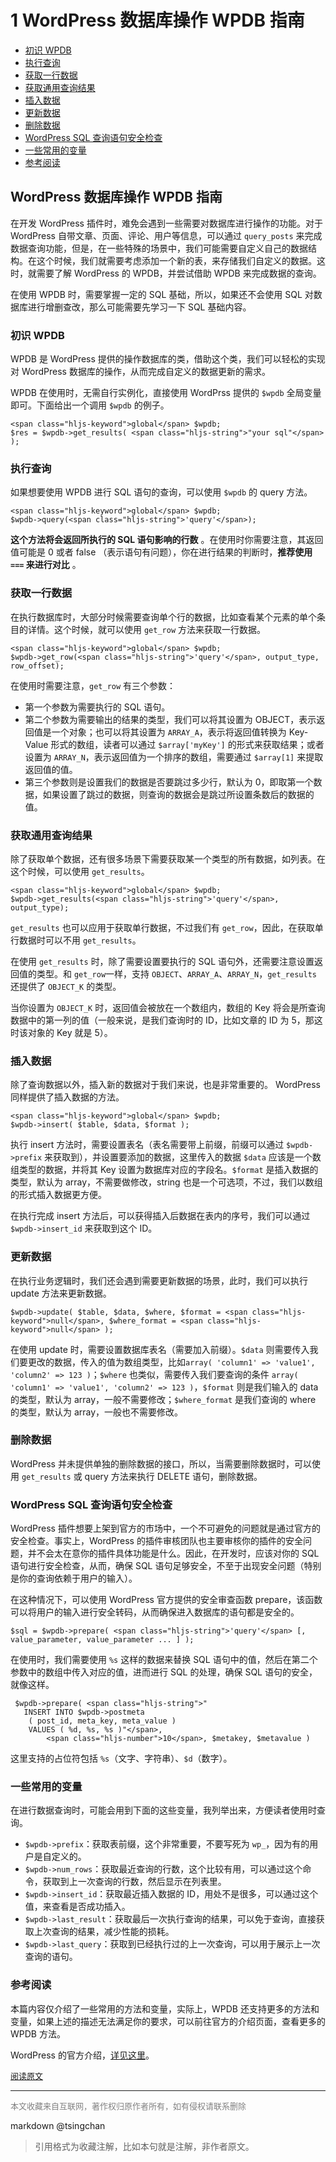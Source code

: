 1 WordPress 数据库操作 WPDB 指南
=================================================

- [初识 WPDB](#初识-wpdb)
- [执行查询](#执行查询)
- [获取一行数据](#获取一行数据)
- [获取通用查询结果](#获取通用查询结果)
- [插入数据](#插入数据)
- [更新数据](#更新数据)
- [删除数据](#删除数据)
- [WordPress SQL 查询语句安全检查](#wordpress-sql-查询语句安全检查)
- [一些常用的变量](#一些常用的变量)
- [参考阅读](#参考阅读)


  
WordPress 数据库操作 WPDB 指南
-----------------------

在开发 WordPress 插件时，难免会遇到一些需要对数据库进行操作的功能。对于 WordPress 自带文章、页面、评论、用户等信息，可以通过 `query_posts` 来完成数据查询功能，但是，在一些特殊的场景中，我们可能需要自定义自己的数据结构。在这个时候，我们就需要考虑添加一个新的表，来存储我们自定义的数据。这时，就需要了解 WordPress 的 WPDB，并尝试借助 WPDB 来完成数据的查询。

在使用 WPDB 时，需要掌握一定的 SQL 基础，所以，如果还不会使用 SQL 对数据库进行增删查改，那么可能需要先学习一下 SQL 基础内容。

### 初识 WPDB

WPDB 是 WordPress 提供的操作数据库的类，借助这个类，我们可以轻松的实现对 WordPress 数据库的操作，从而完成自定义的数据更新的需求。

WPDB 在使用时，无需自行实例化，直接使用 WordPrss 提供的 `$wpdb` 全局变量即可。下面给出一个调用 `$wpdb` 的例子。

```
<span class="hljs-keyword">global</span> $wpdb;
$res = $wpdb->get_results( <span class="hljs-string">"your sql"</span> );

```

### 执行查询

如果想要使用 WPDB 进行 SQL 语句的查询，可以使用 `$wpdb` 的 query 方法。

```
<span class="hljs-keyword">global</span> $wpdb;
$wpdb->query(<span class="hljs-string">'query'</span>);

```

**这个方法将会返回所执行的 SQL 语句影响的行数** 。在使用时你需要注意，其返回值可能是 0 或者 false （表示语句有问题），你在进行结果的判断时，**推荐使用 `===` 来进行对比** 。

### 获取一行数据

在执行数据库时，大部分时候需要查询单个行的数据，比如查看某个元素的单个条目的详情。这个时候，就可以使用 `get_row` 方法来获取一行数据。

```
<span class="hljs-keyword">global</span> $wpdb;
$wpdb->get_row(<span class="hljs-string">'query'</span>, output_type, row_offset);

```

在使用时需要注意，`get_row` 有三个参数：

- 第一个参数为需要执行的 SQL 语句。
- 第二个参数为需要输出的结果的类型，我们可以将其设置为 OBJECT，表示返回值是一个对象；也可以将其设置为 `ARRAY_A`，表示将返回值转换为 Key-Value 形式的数组，读者可以通过 `$array['myKey']` 的形式来获取结果；或者设置为 `ARRAY_N`，表示返回值为一个排序的数组，需要通过 `$array[1]` 来提取返回值的值。
- 第三个参数则是设置我们的数据是否要跳过多少行，默认为 0，即取第一个数据，如果设置了跳过的数据，则查询的数据会是跳过所设置条数后的数据的值。

### 获取通用查询结果

除了获取单个数据，还有很多场景下需要获取某一个类型的所有数据，如列表。在这个时候，可以使用 `get_results`。

```
<span class="hljs-keyword">global</span> $wpdb;
$wpdb->get_results(<span class="hljs-string">'query'</span>, output_type);

```

`get_results` 也可以应用于获取单行数据，不过我们有 `get_row`，因此，在获取单行数据时可以不用 `get_results`。

在使用 `get_results` 时，除了需要设置要执行的 SQL 语句外，还需要注意设置返回值的类型。和 `get_row`一样，支持 `OBJECT`、`ARRAY_A`、`ARRAY_N`，`get_results` 还提供了 `OBJECT_K` 的类型。

当你设置为 `OBJECT_K` 时，返回值会被放在一个数组内，数组的 Key 将会是所查询数据中的第一列的值（一般来说，是我们查询时的 ID，比如文章的 ID 为 5，那这时该对象的 Key 就是 5）。

### 插入数据

除了查询数据以外，插入新的数据对于我们来说，也是非常重要的。 WordPress 同样提供了插入数据的方法。

```
<span class="hljs-keyword">global</span> $wpdb;
$wpdb->insert( $table, $data, $format );

```

执行 insert 方法时，需要设置表名（表名需要带上前缀，前缀可以通过 `$wpdb->prefix` 来获取到），并设置要添加的数据，这里传入的数据 `$data` 应该是一个数组类型的数据，并将其 Key 设置为数据库对应的字段名。`$format` 是插入数据的类型，默认为 array，不需要做修改，string 也是一个可选项，不过，我们以数组的形式插入数据更方便。

在执行完成 insert 方法后，可以获得插入后数据在表内的序号，我们可以通过 `$wpdb->insert_id` 来获取到这个 ID。

### 更新数据

在执行业务逻辑时，我们还会遇到需要更新数据的场景，此时，我们可以执行 update 方法来更新数据。

```
$wpdb->update( $table, $data, $where, $format = <span class="hljs-keyword">null</span>, $where_format = <span class="hljs-keyword">null</span> );

```

在使用 update 时，需要设置数据库表名（需要加入前缀）。`$data` 则需要传入我们要更改的数据，传入的值为数组类型，比如`array( 'column1' => 'value1', 'column2' => 123 )`；`$where` 也类似，需要传入我们要查询的条件 `array( 'column1' => 'value1', 'column2' => 123 )`，`$format` 则是我们输入的 data 的类型，默认为 array，一般不需要修改；`$where_format` 是我们查询的 where 的类型，默认为 array，一般也不需要修改。

### 删除数据

WordPress 并未提供单独的删除数据的接口，所以，当需要删除数据时，可以使用 `get_results` 或 query 方法来执行 DELETE 语句，删除数据。

### WordPress SQL 查询语句安全检查

WordPress 插件想要上架到官方的市场中，一个不可避免的问题就是通过官方的安全检查。事实上，WordPress 的插件审核团队也主要审核你的插件的安全问题，并不会太在意你的插件具体功能是什么。因此，在开发时，应该对你的 SQL 语句进行安全检查，从而，确保 SQL 语句足够安全，不至于出现安全问题（特别是你的查询依赖于用户的输入）。

在这种情况下，可以使用 WordPress 官方提供的安全审查函数 prepare，该函数可以将用户的输入进行安全转码，从而确保进入数据库的语句都是安全的。

```
$sql = $wpdb->prepare( <span class="hljs-string">'query'</span> [, value_parameter, value_parameter ... ] );

```

在使用时，我们需要使用 `%s` 这样的数据来替换 SQL 语句中的值，然后在第二个参数中的数组中传入对应的值，进而进行 SQL 的处理，确保 SQL 语句的安全，就像这样。

```
 $wpdb->prepare( <span class="hljs-string">"
   INSERT INTO $wpdb->postmeta
    ( post_id, meta_key, meta_value )
    VALUES ( %d, %s, %s )"</span>, 
        <span class="hljs-number">10</span>, $metakey, $metavalue )

```

这里支持的占位符包括 `%s`（文字、字符串）、`$d`（数字）。

### 一些常用的变量

在进行数据查询时，可能会用到下面的这些变量，我列举出来，方便读者使用时查询。

- `$wpdb->prefix`：获取表前缀，这个非常重要，不要写死为 `wp_`，因为有的用户是自定义的。
- `$wpdb->num_rows`：获取最近查询的行数，这个比较有用，可以通过这个命令，获取到上一次查询的行数，然后显示在列表里。
- `$wpdb->insert_id`：获取最近插入数据的 ID，用处不是很多，可以通过这个值，来查看是否成功插入。
- `$wpdb->last_result`：获取最后一次执行查询的结果，可以免于查询，直接获取上次查询的结果，减少性能的损耗。
- `$wpdb->last_query`：获取到已经执行过的上一次查询，可以用于展示上一次查询的语句。

### 参考阅读

本篇内容仅介绍了一些常用的方法和变量，实际上，WPDB 还支持更多的方法和变量，如果上述的描述无法满足你的要求，可以前往官方的介绍页面，查看更多的 WPDB 方法。

WordPress 的官方介绍，[详见这里](https://codex.wordpress.org/Class_Reference/wpdb)。

<font size=2 color=grey>[阅读原文](https://www.easywpbook.com/opt/wpdb.html)</font>


----
<font size=2 color='grey'>本文收藏来自互联网，著作权归原作者所有，如有侵权请联系删除</font>

markdown @tsingchan 

> 引用格式为收藏注解，比如本句就是注解，非作者原文。
